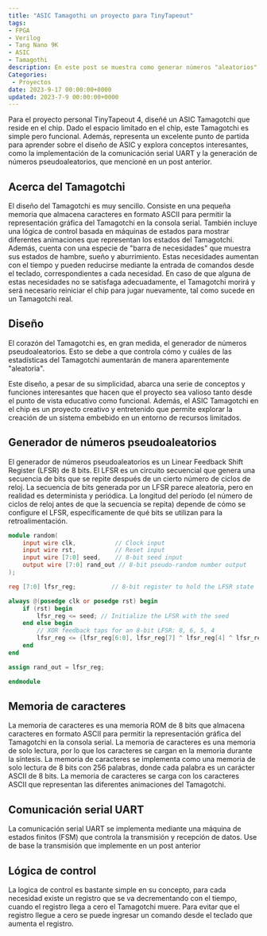 ```yaml
---
title: "ASIC Tamagothi un proyecto para TinyTapeout"
tags: 
- FPGA 
- Verilog 
- Tang Nano 9K 
- ASIC 
- Tamagothi
description: En este post se muestra como generar números "aleatorios" en una FPGA o mejor dicho pseudo-aleatorios.
Categories:
 - Proyectos
date: 2023-9-17 00:00:00+0000
updated: 2023-7-9 00:00:00+0000
---
```

Para el proyecto personal TinyTapeout 4, diseñé un ASIC Tamagotchi que reside en el chip. Dado el espacio limitado en el chip, este Tamagotchi es simple pero funcional. Además, representa un excelente punto de partida para aprender sobre el diseño de ASIC y explora conceptos interesantes, como la implementación de la comunicación serial UART y la generación de números pseudoaleatorios, que mencioné en un post anterior.

## Acerca del Tamagotchi
El diseño del Tamagotchi es muy sencillo. Consiste en una pequeña memoria que almacena caracteres en formato ASCII para permitir la representación gráfica del Tamagotchi en la consola serial. También incluye una lógica de control basada en máquinas de estados para mostrar diferentes animaciones que representan los estados del Tamagotchi. Además, cuenta con una especie de "barra de necesidades" que muestra sus estados de hambre, sueño y aburrimiento. Estas necesidades aumentan con el tiempo y pueden reducirse mediante la entrada de comandos desde el teclado, correspondientes a cada necesidad. En caso de que alguna de estas necesidades no se satisfaga adecuadamente, el Tamagotchi morirá y será necesario reiniciar el chip para jugar nuevamente, tal como sucede en un Tamagotchi real.

## Diseño 
El corazón del Tamagotchi es, en gran medida, el generador de números pseudoaleatorios. Esto se debe a que controla cómo y cuáles de las estadísticas del Tamagotchi aumentarán de manera aparentemente "aleatoria".

Este diseño, a pesar de su simplicidad, abarca una serie de conceptos y funciones interesantes que hacen que el proyecto sea valioso tanto desde el punto de vista educativo como funcional. Además, el ASIC Tamagotchi en el chip es un proyecto creativo y entretenido que permite explorar la creación de un sistema embebido en un entorno de recursos limitados.

## Generador de números pseudoaleatorios
El generador de números pseudoaleatorios es un Linear Feedback Shift Register (LFSR) de 8 bits. El LFSR es un circuito secuencial que genera una secuencia de bits que se repite después de un cierto número de ciclos de reloj. La secuencia de bits generada por un LFSR parece aleatoria, pero en realidad es determinista y periódica. La longitud del período (el número de ciclos de reloj antes de que la secuencia se repita) depende de cómo se configure el LFSR, específicamente de qué bits se utilizan para la retroalimentación.

```verilog
module random(
    input wire clk,           // Clock input
    input wire rst,           // Reset input
    input wire [7:0] seed,    // 8-bit seed input
    output wire [7:0] rand_out // 8-bit pseudo-random number output
);

reg [7:0] lfsr_reg;          // 8-bit register to hold the LFSR state

always @(posedge clk or posedge rst) begin
    if (rst) begin
        lfsr_reg <= seed; // Initialize the LFSR with the seed
    end else begin
        // XOR feedback taps for an 8-bit LFSR: 8, 6, 5, 4
        lfsr_reg <= {lfsr_reg[6:0], lfsr_reg[7] ^ lfsr_reg[4] ^ lfsr_reg[5] ^ lfsr_reg[3]};
    end
end

assign rand_out = lfsr_reg;

endmodule
```

## Memoria de caracteres
La memoria de caracteres es una memoria ROM de 8 bits que almacena caracteres en formato ASCII para permitir la representación gráfica del Tamagotchi en la consola serial. La memoria de caracteres es una memoria de solo lectura, por lo que los caracteres se cargan en la memoria durante la síntesis. La memoria de caracteres se implementa como una memoria de solo lectura de 8 bits con 256 palabras, donde cada palabra es un carácter ASCII de 8 bits. La memoria de caracteres se carga con los caracteres ASCII que representan las diferentes animaciones del Tamagotchi.

## Comunicación serial UART
La comunicación serial UART se implementa mediante una máquina de estados finitos (FSM) que controla la transmisión y recepción de datos. Use de base la transmisión que implemente en un post anterior 

## Lógica de control
La logica de control es bastante simple en su concepto, para cada necesidad existe un registro que se va decrementando con el tiempo, cuando el registro llega a cero el Tamagotchi muere. Para evitar que el registro llegue a cero se puede ingresar un comando desde el teclado que aumenta el registro.
